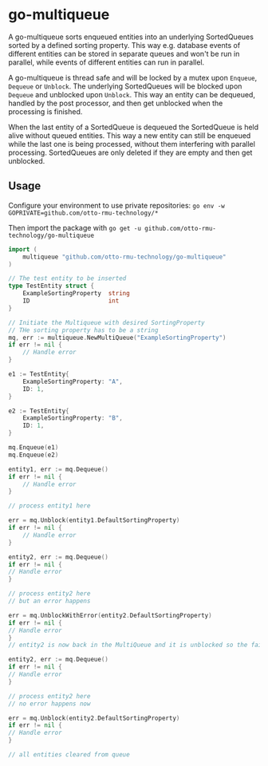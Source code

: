 # go-multiqueue

A go-multiqueue sorts enqueued entities into an underlying SortedQueues sorted by a defined sorting property.
This way e.g. database events of different entities can be stored in separate queues and won't be run in parallel, while events of different entities can run in parallel.

A go-multiqueue is thread safe and will be locked by a mutex upon `Enqueue`, `Dequeue` or `Unblock`.
The underlying SortedQueues will be blocked upon `Dequeue` and unblocked upon `Unblock`.
This way an entity can be dequeued, handled by the post processor, and then get unblocked when the processing is finished.

When the last entity of a SortedQueue is dequeued the SortedQueue is held alive without queued entities.
This way a new entity can still be enqueued while the last one is being processed, without them interfering with parallel processing.
SortedQueues are only deleted if they are empty and then get unblocked.

## Usage
Configure your environment to use private repositories: `go env -w GOPRIVATE=github.com/otto-rmu-technology/*`

Then import the package with `go get -u github.com/otto-rmu-technology/go-multiqueue`

```go
import (
	multiqueue "github.com/otto-rmu-technology/go-multiqueue"
)

// The test entity to be inserted
type TestEntity struct {
    ExampleSortingProperty  string
    ID                      int
}

// Initiate the Multiqueue with desired SortingProperty
// THe sorting property has to be a string
mq, err := multiqueue.NewMultiQueue("ExampleSortingProperty")
if err != nil { 
	// Handle error
}

e1 := TestEntity{
	ExampleSortingProperty: "A",
	ID: 1,
}

e2 := TestEntity{
	ExampleSortingProperty: "B",
	ID: 1,
}

mq.Enqueue(e1)
mq.Enqueue(e2)

entity1, err := mq.Dequeue()
if err != nil {
	// Handle error
}

// process entity1 here

err = mq.Unblock(entity1.DefaultSortingProperty)
if err != nil {
	// Handle error
}

entity2, err := mq.Dequeue()
if err != nil {
// Handle error
}

// process entity2 here
// but an error happens

err = mq.UnblockWithError(entity2.DefaultSortingProperty)
if err != nil {
// Handle error
}
// entity2 is now back in the MultiQueue and it is unblocked so the failed entity can be processed again

entity2, err := mq.Dequeue()
if err != nil {
// Handle error
}

// process entity2 here
// no error happens now

err = mq.Unblock(entity2.DefaultSortingProperty)
if err != nil {
// Handle error
}

// all entities cleared from queue 
```